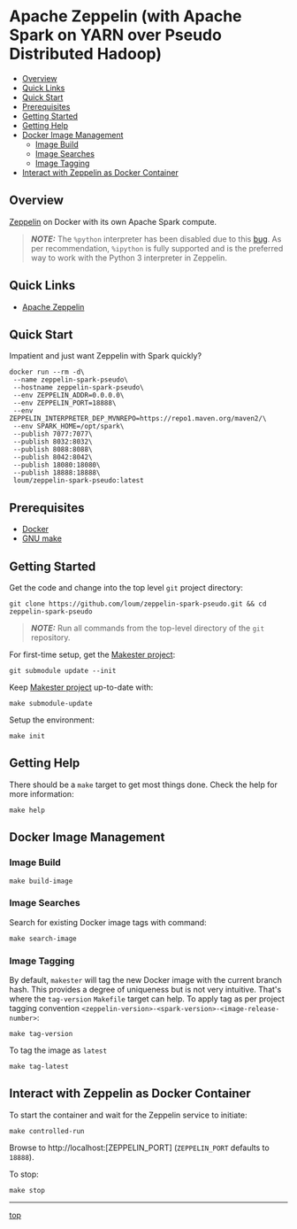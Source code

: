 
# Apache Zeppelin (with Apache Spark on YARN over Pseudo Distributed Hadoop)
- [Overview](#Overview)
- [Quick Links](#Quick-Links)
- [Quick Start](#Quick-Start)
- [Prerequisites](#Prerequisites)
- [Getting Started](#Getting-Started)
- [Getting Help](#Getting-Help)
- [Docker Image Management](#Docker-Image-Management)
  - [Image Build](#Image-Build)
  - [Image Searches](#Image-Searches)
  - [Image Tagging](#Image-Tagging)
- [Interact with Zeppelin as Docker Container](#Interact-with-Zeppelin-as-Docker-Container)

## Overview
[Zeppelin](https://zeppelin.apache.org/docs/0.9.0/) on Docker with its own Apache Spark compute.

> **_NOTE:_** The `%python` interpreter has been disabled due to this [bug](https://issues.apache.org/jira/browse/ZEPPELIN-5032).  As per recommendation, `%ipython` is fully supported and is the preferred way to work with the Python 3 interpreter in Zeppelin.

## Quick Links
- [Apache Zeppelin](https://zeppelin.apache.org/)

## Quick Start
Impatient and just want Zeppelin with Spark quickly?
```
docker run --rm -d\
 --name zeppelin-spark-pseudo\
 --hostname zeppelin-spark-pseudo\
 --env ZEPPELIN_ADDR=0.0.0.0\
 --env ZEPPELIN_PORT=18888\
 --env ZEPPELIN_INTERPRETER_DEP_MVNREPO=https://repo1.maven.org/maven2/\
 --env SPARK_HOME=/opt/spark\
 --publish 7077:7077\
 --publish 8032:8032\
 --publish 8088:8088\
 --publish 8042:8042\
 --publish 18080:18080\
 --publish 18888:18888\
 loum/zeppelin-spark-pseudo:latest
```
## Prerequisites
- [Docker](https://docs.docker.com/install/)
- [GNU make](https://www.gnu.org/software/make/manual/make.html)

## Getting Started
Get the code and change into the top level `git` project directory:
```
git clone https://github.com/loum/zeppelin-spark-pseudo.git && cd zeppelin-spark-pseudo
```
> **_NOTE:_** Run all commands from the top-level directory of the `git` repository.

For first-time setup, get the [Makester project](https://github.com/loum/makester.git):
```
git submodule update --init
```
Keep [Makester project](https://github.com/loum/makester.git) up-to-date with:
```
make submodule-update
```
Setup the environment:
```
make init
```
## Getting Help
There should be a `make` target to get most things done.  Check the help for more information:
```
make help
```
## Docker Image Management
### Image Build
```
make build-image
```
### Image Searches
Search for existing Docker image tags with command:
```
make search-image
```
### Image Tagging
By default, `makester` will tag the new Docker image with the current branch hash.  This provides a degree of uniqueness but is not very intuitive.  That's where the `tag-version` `Makefile` target can help.  To apply tag as per project tagging convention `<zeppelin-version>-<spark-version>-<image-release-number>`:
```
make tag-version
```
To tag the image as `latest`
```
make tag-latest
```
## Interact with Zeppelin as Docker Container
To start the container and wait for the Zeppelin service to initiate:
```
make controlled-run
```
Browse to http://localhost:[ZEPPELIN_PORT] (`ZEPPELIN_PORT` defaults to `18888`).

To stop:
```
make stop
```

---
[top](#Apache-Zeppelin-(with-Apache-Spark-on-YARN-over-Pseudo-Distributed-Hadoop))

